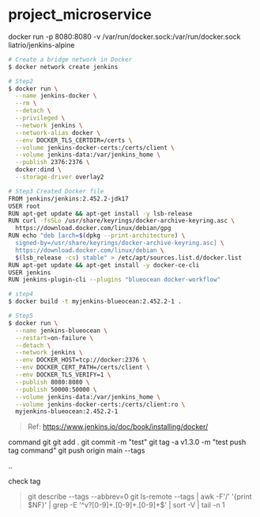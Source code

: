 # project_microservice
docker run -p 8080:8080 -v /var/run/docker.sock:/var/run/docker.sock liatrio/jenkins-alpine

``` bash
# Create a bridge network in Docker
$ docker network create jenkins

# Step2
$ docker run \
  --name jenkins-docker \
  --rm \
  --detach \
  --privileged \
  --network jenkins \
  --network-alias docker \
  --env DOCKER_TLS_CERTDIR=/certs \
  --volume jenkins-docker-certs:/certs/client \
  --volume jenkins-data:/var/jenkins_home \
  --publish 2376:2376 \
  docker:dind \
  --storage-driver overlay2

# Step3 Created Docker file
FROM jenkins/jenkins:2.452.2-jdk17
USER root
RUN apt-get update && apt-get install -y lsb-release
RUN curl -fsSLo /usr/share/keyrings/docker-archive-keyring.asc \
  https://download.docker.com/linux/debian/gpg
RUN echo "deb [arch=$(dpkg --print-architecture) \
  signed-by=/usr/share/keyrings/docker-archive-keyring.asc] \
  https://download.docker.com/linux/debian \
  $(lsb_release -cs) stable" > /etc/apt/sources.list.d/docker.list
RUN apt-get update && apt-get install -y docker-ce-cli
USER jenkins
RUN jenkins-plugin-cli --plugins "blueocean docker-workflow"

# step4
$ docker build -t myjenkins-blueocean:2.452.2-1 .

# Step5
$ docker run \
  --name jenkins-blueocean \
  --restart=on-failure \
  --detach \
  --network jenkins \
  --env DOCKER_HOST=tcp://docker:2376 \
  --env DOCKER_CERT_PATH=/certs/client \
  --env DOCKER_TLS_VERIFY=1 \
  --publish 8080:8080 \
  --publish 50000:50000 \
  --volume jenkins-data:/var/jenkins_home \
  --volume jenkins-docker-certs:/certs/client:ro \
  myjenkins-blueocean:2.452.2-1
```

> Ref: https://www.jenkins.io/doc/book/installing/docker/

command git
git add .
git commit -m "test"
git tag -a v1.3.0 -m "test push tag command"
git push origin main --tags

..

check tag
> git describe --tags --abbrev=0
> git ls-remote --tags | awk -F'/' '{print $NF}' | grep -E '^v?[0-9]+\.[0-9]+\.[0-9]+$' | sort -V | tail -n 1
